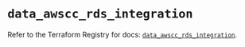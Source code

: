 # `data_awscc_rds_integration`

Refer to the Terraform Registry for docs: [`data_awscc_rds_integration`](https://registry.terraform.io/providers/hashicorp/awscc/0.70.0/docs/data-sources/rds_integration).
